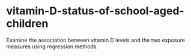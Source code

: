 # vitamin-D-status-of-school-aged-children
Examine the association between vitamin D levels and the two exposure measures using regression methods.
